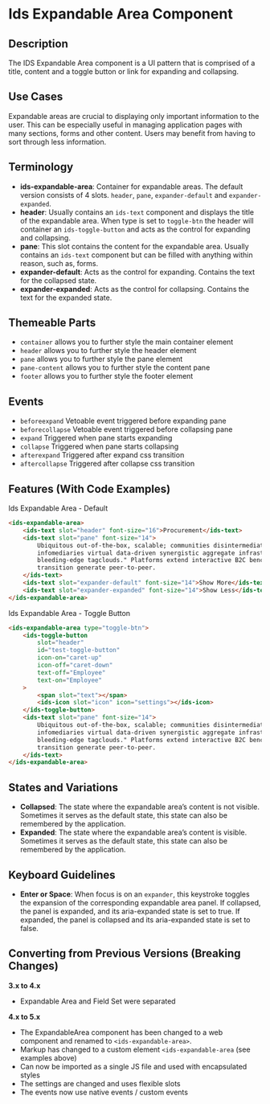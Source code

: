 # Ids Expandable Area Component

## Description

The IDS Expandable Area component is a UI pattern that is comprised of a title, content and a toggle button or link for expanding and collapsing.

## Use Cases

Expandable areas are crucial to displaying only important information to the user. This can be especially useful in managing application pages with many sections, forms and other content. Users may benefit from having to sort through less information.

## Terminology

- **ids-expandable-area**: Container for expandable areas. The default version consists of 4 slots. `header`, `pane`, `expander-default` and `expander-expanded`.
- **header**: Usually contains an `ids-text` component and displays the title of the expandable area. When type is set to `toggle-btn` the header will container an `ids-toggle-button` and acts as the control for expanding and collapsing.
- **pane**: This slot contains the content for the expandable area. Usually contains an `ids-text` component but can be filled with anything within reason, such as, forms.
- **expander-default**: Acts as the control for expanding. Contains the text for the collapsed state.
- **expander-expanded**: Acts as the control for collapsing. Contains the text for the expanded state.

## Themeable Parts

- `container` allows you to further style the main container element
- `header` allows you to further style the header element
- `pane` allows you to further style the pane element
- `pane-content` allows you to further style the content pane
- `footer` allows you to further style the footer element

## Events

- `beforeexpand` Vetoable event triggered before expanding pane
- `beforecollapse` Vetoable event triggered before collapsing pane
- `expand` Triggered when pane starts expanding
- `collapse` Triggered when pane starts collapsing
- `afterexpand` Triggered after expand css transition
- `aftercollapse` Triggered after collapse css transition

## Features (With Code Examples)

Ids Expandable Area - Default

```html
<ids-expandable-area>
    <ids-text slot="header" font-size="16">Procurement</ids-text>
    <ids-text slot="pane" font-size="14">
        Ubiquitous out-of-the-box, scalable; communities disintermediate beta-test, enable utilize markets dynamic
        infomediaries virtual data-driven synergistic aggregate infrastructures, "cross-platform, feeds
        bleeding-edge tagclouds." Platforms extend interactive B2C benchmark proactive, embrace e-markets,
        transition generate peer-to-peer.
    </ids-text>
    <ids-text slot="expander-default" font-size="14">Show More</ids-text>
    <ids-text slot="expander-expanded" font-size="14">Show Less</ids-text>
</ids-expandable-area>
```

Ids Expandable Area - Toggle Button

```html
<ids-expandable-area type="toggle-btn">
    <ids-toggle-button
        slot="header"
        id="test-toggle-button"
        icon-on="caret-up"
        icon-off="caret-down"
        text-off="Employee"
        text-on="Employee"
    >
        <span slot="text"></span>
        <ids-icon slot="icon" icon="settings"></ids-icon>
    </ids-toggle-button>
    <ids-text slot="pane" font-size="14">
        Ubiquitous out-of-the-box, scalable; communities disintermediate beta-test, enable utilize markets dynamic
        infomediaries virtual data-driven synergistic aggregate infrastructures, "cross-platform, feeds
        bleeding-edge tagclouds." Platforms extend interactive B2C benchmark proactive, embrace e-markets,
        transition generate peer-to-peer.
    </ids-text>
</ids-expandable-area>
```

## States and Variations

- **Collapsed**: The state where the expandable area’s content is not visible. Sometimes it serves as the default state, this state can also be remembered by the application.
- **Expanded**: The state where the expandable area’s content is visible. Sometimes it serves as the default state, this state can also be remembered by the application.

## Keyboard Guidelines

- **Enter or Space**: When focus is on an `expander`, this keystroke toggles the expansion of the corresponding expandable area panel. If collapsed, the panel is expanded, and its aria-expanded state is set to true. If expanded, the panel is collapsed and its aria-expanded state is set to false.

## Converting from Previous Versions (Breaking Changes)

**3.x to 4.x**
- Expandable Area and Field Set were separated

**4.x to 5.x**
- The ExpandableArea component has been changed to a web component and renamed to `<ids-expandable-area>`.
- Markup has changed to a custom element `<ids-expandable-area` (see examples above)
- Can now be imported as a single JS file and used with encapsulated styles
- The settings are changed and uses flexible slots
- The events now use native events / custom events
